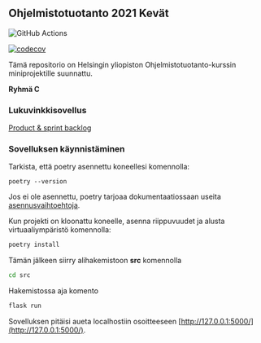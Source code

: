 ## Ohjelmistotuotanto 2021 Kevät

![GitHub Actions](https://github.com/HJJHeinonen/OHTU-lukuvinkkikirjasto/workflows/CI/badge.svg)

[![codecov](https://codecov.io/gh/HJJHeinonen/OHTU-lukuvinkkikirjasto/branch/master/graph/badge.svg?token=S3WQ2AE38H)](https://codecov.io/gh/HJJHeinonen/OHTU-lukuvinkkikirjasto)

Tämä repositorio on Helsingin yliopiston Ohjelmistotuotanto-kurssin miniprojektille suunnattu. 

**Ryhmä C**

### Lukuvinkkisovellus 

[Product & sprint backlog](https://docs.google.com/spreadsheets/d/1kFCFZe4UMkpglo9DqtTRXQ08rH0ui6qu4qKGbNE_1bk)

### Sovelluksen käynnistäminen

Tarkista, että poetry asennettu koneellesi komennolla:
```
poetry --version
```
Jos ei ole asennettu, poetry tarjoaa dokumentaatiossaan useita [asennusvaihtoehtoja](https://python-poetry.org/docs/#installation).

Kun projekti on kloonattu koneelle, asenna riippuvuudet ja alusta virtuaaliympäristö komennolla:

```bash
poetry install
```

Tämän jälkeen siirry alihakemistoon **src** komennolla

```bash
cd src
```
Hakemistossa aja komento

```bash
flask run
```

Sovelluksen pitäisi aueta localhostiin osoitteeseen [http://127.0.0.1:5000/](http://127.0.0.1:5000/).
